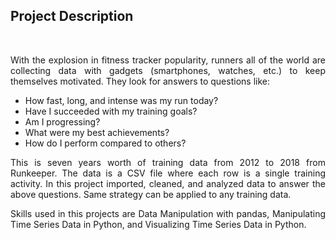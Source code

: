 <h2>Project Description</h2><br>

<p align="justify">With the explosion in fitness tracker popularity, runners all of the world are collecting data with gadgets (smartphones, watches, etc.) to keep themselves motivated. They look for answers to questions like:</p>

- How fast, long, and intense was my run today?
- Have I succeeded with my training goals?
- Am I progressing?
- What were my best achievements?
- How do I perform compared to others?

<p align="justify">This is seven years worth of training data from 2012 to 2018 from Runkeeper. The data is a CSV file where each row is a single training activity. In this project imported, cleaned, and analyzed data to answer the above questions. Same strategy can be applied to any training data.</p>

<p align="justify">Skills used in this projects are Data Manipulation with pandas, Manipulating Time Series Data in Python, and Visualizing Time Series Data in Python.</p>
